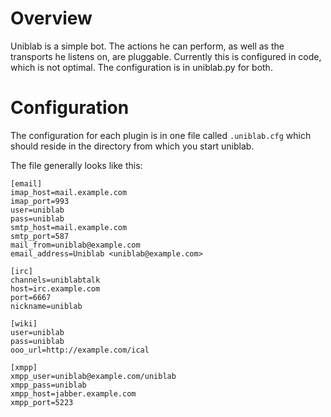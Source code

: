 Overview
========
Uniblab is a simple bot.  The actions he can perform, as well as the transports he listens on, are pluggable. Currently this is configured in code, which is not optimal.  The configuration is in uniblab.py for both.

Configuration
=============
The configuration for each plugin is in one file called `.uniblab.cfg` which should reside in the directory from which you start uniblab.

The file generally looks like this:

    [email]
    imap_host=mail.example.com
    imap_port=993
    user=uniblab
    pass=uniblab
    smtp_host=mail.example.com
    smtp_port=587
    mail_from=uniblab@example.com
    email_address=Uniblab <uniblab@example.com>
    
    [irc]
    channels=uniblabtalk
    host=irc.example.com
    port=6667
    nickname=uniblab
    
    [wiki]
    user=uniblab
    pass=uniblab
    ooo_url=http://example.com/ical
    
    [xmpp]
    xmpp_user=uniblab@example.com/uniblab
    xmpp_pass=uniblab
    xmpp_host=jabber.example.com
    xmpp_port=5223


